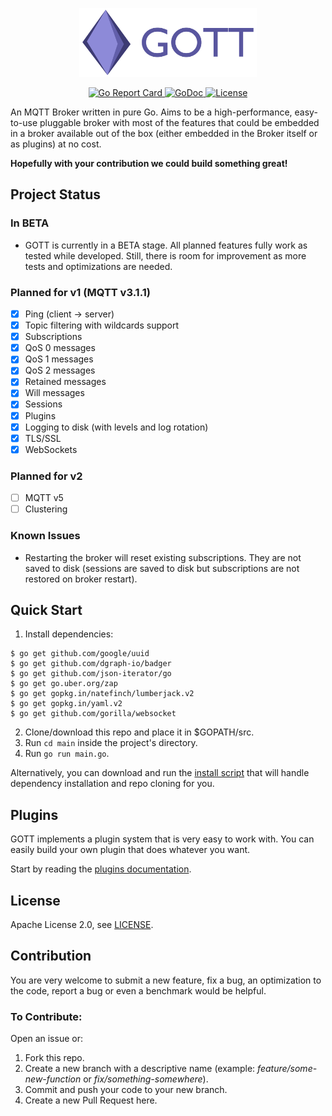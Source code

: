 <p align="center">
    <a href="https://github.com/oimyounis/gott">
        <img src="https://raw.githubusercontent.com/oimyounis/gott/master/_github/gott-1.png" alt="GOTT Logo" height="110">
    </a>
</p>
<p align="center">
    <a href="https://goreportcard.com/report/github.com/oimyounis/gott">
        <img src="https://goreportcard.com/badge/github.com/oimyounis/gott?v=1" alt="Go Report Card">
    </a>
    <a href="https://godoc.org/github.com/oimyounis/gott">
        <img src="https://godoc.org/github.com/oimyounis/gott?status.svg" alt="GoDoc">
    </a>
    <a href="https://github.com/oimyounis/gott/blob/master/LICENSE">
        <img src="https://img.shields.io/github/license/oimyounis/gott" alt="License">
    </a>
</p>

An MQTT Broker written in pure Go. Aims to be a high-performance, easy-to-use pluggable broker with most of the features that could be embedded in a broker available out of the box (either embedded in the Broker itself or as plugins) at no cost.  
    
**Hopefully with your contribution we could build something great!**

## Project Status
### In BETA
- GOTT is currently in a BETA stage. All planned features fully work as tested while developed. Still, there is room for improvement as more tests and optimizations are needed.

### Planned for v1 (MQTT v3.1.1)
- [x] Ping (client -> server)
- [x] Topic filtering with wildcards support
- [x] Subscriptions
- [x] QoS 0 messages
- [x] QoS 1 messages
- [x] QoS 2 messages
- [x] Retained messages
- [x] Will messages
- [x] Sessions
- [x] Plugins
- [x] Logging to disk (with levels and log rotation)
- [x] TLS/SSL
- [x] WebSockets

### Planned for v2
- [ ] MQTT v5
- [ ] Clustering

### Known Issues
- Restarting the broker will reset existing subscriptions. They are not saved to disk (sessions are saved to disk but subscriptions are not restored on broker restart).

## Quick Start
1. Install dependencies:  
```shell script
$ go get github.com/google/uuid
$ go get github.com/dgraph-io/badger
$ go get github.com/json-iterator/go
$ go get go.uber.org/zap
$ go get gopkg.in/natefinch/lumberjack.v2
$ go get gopkg.in/yaml.v2
$ go get github.com/gorilla/websocket
```
2. Clone/download this repo and place it in $GOPATH/src.
3. Run `cd main` inside the project's directory.
4. Run `go run main.go`.  
  
Alternatively, you can download and run the [install script](_docs/scripts/install-gott.sh) that will handle dependency installation and repo cloning for you.

## Plugins
GOTT implements a plugin system that is very easy to work with. You can easily build your own plugin that does whatever you want.  
  
Start by reading the [plugins documentation](_docs/plugins/plugins.md).

## License
Apache License 2.0, see [LICENSE](LICENSE).

## Contribution
You are very welcome to submit a new feature, fix a bug, an optimization to the code, report a bug or even a benchmark would be helpful.  
### To Contribute:  
Open an issue or:
1. Fork this repo.
2. Create a new branch with a descriptive name (example: *feature/some-new-function* or *fix/something-somewhere*).
3. Commit and push your code to your new branch.
4. Create a new Pull Request here.  
